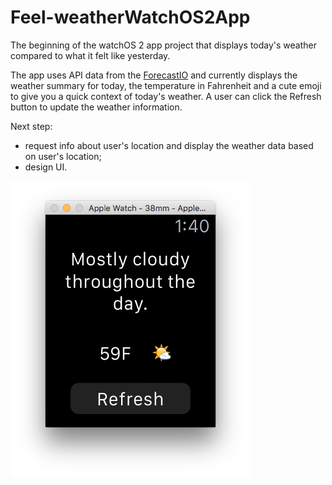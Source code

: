 # Feel-weatherWatchOS2App
The beginning of the watchOS 2 app project that displays today's weather compared to what it felt like yesterday. 

The app uses API data from the [ForecastIO](https://developer.forecast.io/) and currently displays the weather summary for today, the temperature in Fahrenheit and a cute emoji to give you a quick context of today's weather. A user can click the Refresh button to update the weather information. 

Next step: 

* request info about user's location and display the weather data based on user's location; 
* design UI. 


![image](https://github.com/ayunav/Feel-weatherWatchOS2App/blob/master/Screen.Shot.2016-02-25.at.1.40.19.AM.png)

